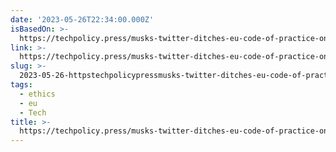```yaml
---
date: '2023-05-26T22:34:00.000Z'
isBasedOn: >-
  https://techpolicy.press/musks-twitter-ditches-eu-code-of-practice-on-disinformation/
link: >-
  https://techpolicy.press/musks-twitter-ditches-eu-code-of-practice-on-disinformation/
slug: >-
  2023-05-26-httpstechpolicypressmusks-twitter-ditches-eu-code-of-practice-on-disinformation
tags:
  - ethics
  - eu
  - Tech
title: >-
  https://techpolicy.press/musks-twitter-ditches-eu-code-of-practice-on-disinformation/
---
```


